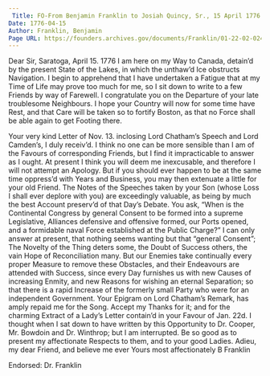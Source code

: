 ```yaml
---
 Title: FO-From Benjamin Franklin to Josiah Quincy, Sr., 15 April 1776
Date: 1776-04-15
Author: Franklin, Benjamin
Page URL: https://founders.archives.gov/documents/Franklin/01-22-02-0240
---
```


Dear Sir,
Saratoga, April 15. 1776
I am here on my Way to Canada, detain’d by the present State of the Lakes, in which the unthaw’d Ice obstructs Navigation. I begin to apprehend that I have undertaken a Fatigue that at my Time of Life may prove too much for me, so I sit down to write to a few Friends by way of Farewell.
I congratulate you on the Departure of your late troublesome Neighbours. I hope your Country will now for some time have Rest, and that Care will be taken so to fortify Boston, as that no Force shall be able again to get Footing there.

Your very kind Letter of Nov. 13. inclosing Lord Chatham’s Speech and Lord Camden’s, I duly receiv’d. I think no one can be more sensible than I am of the Favours of corresponding Friends, but I find it impracticable to answer as I ought. At present I think you will deem me inexcusable, and therefore I will not attempt an Apology. But if you should ever happen to be at the same time oppress’d with Years and Business, you may then extenuate a little for your old Friend.
The Notes of the Speeches taken by your Son (whose Loss I shall ever deplore with you) are exceedingly valuable, as being by much the best Account preserv’d of that Day’s Debate.
You ask, “When is the Continental Congress by general Consent to be formed into a supreme Legislative, Alliances defensive and offensive formed, our Ports opened, and a formidable naval Force established at the Public Charge?” I can only answer at present, that nothing seems wanting but that “general Consent”; The Novelty of the Thing deters some, the Doubt of Success others, the vain Hope of Reconciliation many. But our Enemies take continually every proper Measure to remove these Obstacles, and their Endeavours are attended with Success, since every Day furnishes us with new Causes of increasing Enmity, and new Reasons for wishing an eternal Separation; so that there is a rapid Increase of the formerly small Party who were for an independent Government.
Your Epigram on Lord Chatham’s Remark, has amply repaid me for the Song. Accept my Thanks for it; and for the charming Extract of a Lady’s Letter contain’d in your Favour of Jan. 22d.
I thought when I sat down to have written by this Opportunity to Dr. Cooper, Mr. Bowdoin and Dr. Winthrop; but I am interrupted. Be so good as to present my affectionate Respects to them, and to your good Ladies. Adieu, my dear Friend, and believe me ever Yours most affectionately
B Franklin
 
Endorsed: Dr. Franklin
